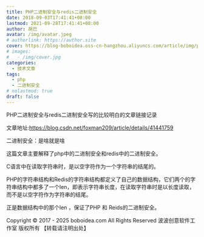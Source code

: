 ```yaml
---
title: PHP二进制安全与redis二进制安全
date: 2018-09-03T17:41:41+08:00
lastmod: 2021-09-28T17:41:41+08:00
author: 胡巴
avatar: /img/avatar.jpeg
# authorlink: https://author.site
cover: https://blog-boboidea.oss-cn-hangzhou.aliyuncs.com/article/img/posts/PHP二进制安全与redis二进制安全.jpg
# images:
#   - /img/cover.jpg
categories:
  - 技术文章
tags:
  - php
  - 二进制安全
# nolastmod: true
draft: false
---
```


PHP二进制安全与redis二进制安全写的比较明白的文章链接记录

<!--more-->

文章地址:https://blog.csdn.net/foxman209/article/details/41441759

二进制安全：是啥就是啥

这篇文章主要解释了php中的二进制安全和redis中的二进制安全。

C语言中在读取字符串时，是以空字符作为一个字符串的结尾的。

PHP的字符串结构和Redis的字符串结构都定义了自己的数据结构，它们两个的字符串结构中都多了一个len，即表示字符串长度，在读取字符串时是以长度读取，而不是以空字符作为字符串的结尾。

正是数据结构中的那个len ，保证了PHP 和 Reids的二进制安全。

<!--declare-declare-->

Copyright &copy; 2017 - 2025 boboidea.com All Rights Reserved 波波创意软件工作室 版权所有 【转载请注明出处】
